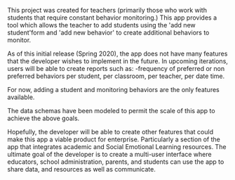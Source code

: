 This project was created for teachers (primarily those who work with students that require constant behavior monitoring.) This app provides a tool which allows the teacher to add students using the 'add new student'form and 'add new behavior' to create additional behaviors to monitor.

As of this initial release (Spring 2020), the app does not have many features that the developer wishes to implement in the future. In upcoming iterations, users will be able to create reports such as:
-frequency of preferred or non preferred behaviors per student, per classroom, per teacher, per date time.

For now, adding a student and monitoring behaviors are the only features available.

The data schemas have been modeled to permit the scale of this app to achieve the above goals.

Hopefully, the developer will be able to create other features that could make this app a viable product for enterprise. Particularly a section of the app that integrates academic and Social Emotional Learning resources. The ultimate goal of the developer is to create a multi-user interface where educators, school administration, parents, and students can use the app to share data, and resources as well as communicate.
